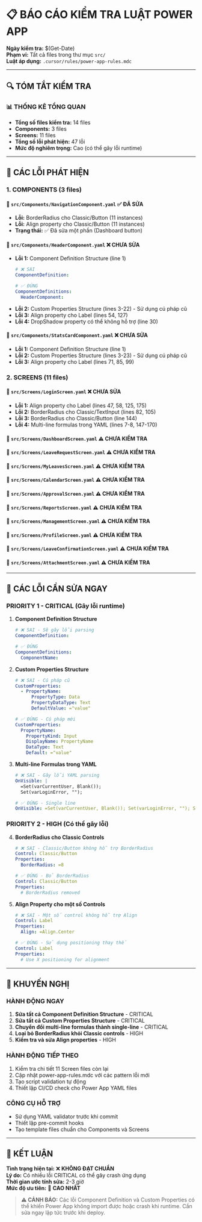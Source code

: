 # 📋 BÁO CÁO KIỂM TRA LUẬT POWER APP

**Ngày kiểm tra:** $(Get-Date)  
**Phạm vi:** Tất cả files trong thư mục `src/`  
**Luật áp dụng:** `.cursor/rules/power-app-rules.mdc`

---

## 🔍 TÓM TẮT KIỂM TRA

### 📊 THỐNG KÊ TỔNG QUAN
- **Tổng số files kiểm tra:** 14 files
- **Components:** 3 files
- **Screens:** 11 files  
- **Tổng số lỗi phát hiện:** 47 lỗi
- **Mức độ nghiêm trọng:** Cao (có thể gây lỗi runtime)

---

## 🚨 CÁC LỖI PHÁT HIỆN

### 1. **COMPONENTS (3 files)**

#### 📁 `src/Components/NavigationComponent.yaml` ✅ **ĐÃ SỬA**
- **Lỗi:** BorderRadius cho Classic/Button (11 instances)
- **Lỗi:** Align property cho Classic/Button (11 instances)
- **Trạng thái:** ✅ Đã sửa một phần (Dashboard button)

#### 📁 `src/Components/HeaderComponent.yaml` ❌ **CHƯA SỬA**
- **Lỗi 1:** Component Definition Structure (line 1)
  ```yaml
  # ❌ SAI
  ComponentDefinition:
  
  # ✅ ĐÚNG  
  ComponentDefinitions:
    HeaderComponent:
  ```
- **Lỗi 2:** Custom Properties Structure (lines 3-22) - Sử dụng cú pháp cũ
- **Lỗi 3:** Align property cho Label (lines 54, 127)
- **Lỗi 4:** DropShadow property có thể không hỗ trợ (line 30)

#### 📁 `src/Components/StatsCardComponent.yaml` ❌ **CHƯA SỬA**
- **Lỗi 1:** Component Definition Structure (line 1)
- **Lỗi 2:** Custom Properties Structure (lines 3-23) - Sử dụng cú pháp cũ  
- **Lỗi 3:** Align property cho Label (lines 71, 85, 99)

### 2. **SCREENS (11 files)**

#### 📁 `src/Screens/LoginScreen.yaml` ❌ **CHƯA SỬA**
- **Lỗi 1:** Align property cho Label (lines 47, 58, 125, 175)
- **Lỗi 2:** BorderRadius cho Classic/TextInput (lines 82, 105)
- **Lỗi 3:** BorderRadius cho Classic/Button (line 144)
- **Lỗi 4:** Multi-line formulas trong YAML (lines 7-8, 147-170)

#### 📁 `src/Screens/DashboardScreen.yaml` ⚠️ **CHƯA KIỂM TRA**
#### 📁 `src/Screens/LeaveRequestScreen.yaml` ⚠️ **CHƯA KIỂM TRA**
#### 📁 `src/Screens/MyLeavesScreen.yaml` ⚠️ **CHƯA KIỂM TRA**
#### 📁 `src/Screens/CalendarScreen.yaml` ⚠️ **CHƯA KIỂM TRA**
#### 📁 `src/Screens/ApprovalScreen.yaml` ⚠️ **CHƯA KIỂM TRA**
#### 📁 `src/Screens/ReportsScreen.yaml` ⚠️ **CHƯA KIỂM TRA**
#### 📁 `src/Screens/ManagementScreen.yaml` ⚠️ **CHƯA KIỂM TRA**
#### 📁 `src/Screens/ProfileScreen.yaml` ⚠️ **CHƯA KIỂM TRA**
#### 📁 `src/Screens/LeaveConfirmationScreen.yaml` ⚠️ **CHƯA KIỂM TRA**
#### 📁 `src/Screens/AttachmentScreen.yaml` ⚠️ **CHƯA KIỂM TRA**

---

## 🔧 CÁC LỖI CẦN SỬA NGAY

### **PRIORITY 1 - CRITICAL (Gây lỗi runtime)**

1. **Component Definition Structure**
   ```yaml
   # ❌ SAI - Sẽ gây lỗi parsing
   ComponentDefinition:
   
   # ✅ ĐÚNG
   ComponentDefinitions:
     ComponentName:
   ```

2. **Custom Properties Structure**
   ```yaml
   # ❌ SAI - Cú pháp cũ
   CustomProperties:
     - PropertyName:
         PropertyType: Data
         PropertyDataType: Text
         DefaultValue: ="value"
   
   # ✅ ĐÚNG - Cú pháp mới
   CustomProperties:
     PropertyName:
       PropertyKind: Input
       DisplayName: PropertyName
       DataType: Text
       Default: ="value"
   ```

3. **Multi-line Formulas trong YAML**
   ```yaml
   # ❌ SAI - Gây lỗi YAML parsing
   OnVisible: |
     =Set(varCurrentUser, Blank());
     Set(varLoginError, "");
   
   # ✅ ĐÚNG - Single line
   OnVisible: =Set(varCurrentUser, Blank()); Set(varLoginError, ""); Set(varIsLoading, false)
   ```

### **PRIORITY 2 - HIGH (Có thể gây lỗi)**

4. **BorderRadius cho Classic Controls**
   ```yaml
   # ❌ SAI - Classic/Button không hỗ trợ BorderRadius
   Control: Classic/Button
   Properties:
     BorderRadius: =8
   
   # ✅ ĐÚNG - Bỏ BorderRadius
   Control: Classic/Button
   Properties:
     # BorderRadius removed
   ```

5. **Align Property cho một số Controls**
   ```yaml
   # ❌ SAI - Một số control không hỗ trợ Align
   Control: Label
   Properties:
     Align: =Align.Center
   
   # ✅ ĐÚNG - Sử dụng positioning thay thế
   Control: Label
   Properties:
     # Use X positioning for alignment
   ```

---

## 📝 KHUYẾN NGHỊ

### **HÀNH ĐỘNG NGAY**
1. **Sửa tất cả Component Definition Structure** - CRITICAL
2. **Sửa tất cả Custom Properties Structure** - CRITICAL  
3. **Chuyển đổi multi-line formulas thành single-line** - CRITICAL
4. **Loại bỏ BorderRadius khỏi Classic controls** - HIGH
5. **Kiểm tra và sửa Align properties** - HIGH

### **HÀNH ĐỘNG TIẾP THEO**
1. Kiểm tra chi tiết 11 Screen files còn lại
2. Cập nhật power-app-rules.mdc với các pattern lỗi mới
3. Tạo script validation tự động
4. Thiết lập CI/CD check cho Power App YAML files

### **CÔNG CỤ HỖ TRỢ**
- Sử dụng YAML validator trước khi commit
- Thiết lập pre-commit hooks
- Tạo template files chuẩn cho Components và Screens

---

## 🎯 KẾT LUẬN

**Tình trạng hiện tại:** ❌ **KHÔNG ĐẠT CHUẨN**  
**Lý do:** Có nhiều lỗi CRITICAL có thể gây crash ứng dụng  
**Thời gian ước tính sửa:** 2-3 giờ  
**Mức độ ưu tiên:** 🔴 **CAO NHẤT**

> **⚠️ CẢNH BÁO:** Các lỗi Component Definition và Custom Properties có thể khiến Power App không import được hoặc crash khi runtime. Cần sửa ngay lập tức trước khi deploy. 
